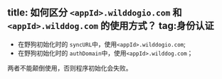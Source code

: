 title: 如何区分 `<appId>.wilddogio.com` 和` <appId>.wilddog.com` 的使用方式？
tag:身份认证
---

- 在野狗初始化时的 `syncURL`中，使用`<appId>.wilddogio.com`;
- 在野狗初始化时的 `authDomain`中，使用`<appId>.wilddog.com`；

两者不能颠倒使用，否则程序初始化会失败。

